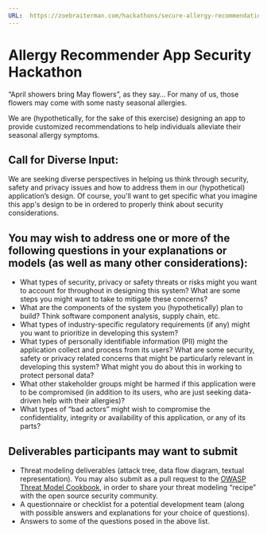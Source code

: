 ```yaml
---
URL:  https://zoebraiterman.com/hackathons/secure-allergy-recommendation-app.html
---
```

# Allergy Recommender App Security Hackathon

“April showers bring May flowers”, as they say… For many of us, those flowers may come with some nasty seasonal allergies.

We are (hypothetically, for the sake of this exercise) designing an app to provide customized recommendations to help individuals alleviate their seasonal allergy symptoms. 

## Call for Diverse Input:
We are seeking diverse perspectives in helping us think through security, safety and privacy issues and how to address them in our (hypothetical) application’s design. Of course, you'll want to get specific what you imagine this app's design to be in ordered to properly think about security considerations.


## You may wish to address one or more of the following questions in your explanations or models (as well as many other considerations):


* What types of security, privacy or safety threats or risks might you want to account for throughout in designing this system? What are some steps you might want to take to mitigate these concerns?
* What are the components of the system you (hypothetically) plan to build? Think software component analysis, supply chain, etc.
* What types of industry-specific regulatory requirements (if any) might you want to prioritize in developing this system?
* What types of personally identifiable information (PII) might the application collect and process from its users? What are some security, safety or privacy related concerns that might be particularly relevant in developing this system? What might you do about this in working to protect personal data?
* What other stakeholder groups might be harmed if this application were to be compromised (in addition to its users, who are just seeking data-driven help with their allergies)?
* What types of “bad actors” might wish to compromise the confidentiality, integrity or availability of this application, or any of its parts?



## Deliverables participants may want to submit

* Threat modeling deliverables (attack tree, data flow diagram, textual representation). You may also submit as a pull request to the [OWASP Threat Model Cookbook](https://github.com/OWASP/threat-model-cookbook), in order to share your threat modeling “recipe” with the open source security community.
* A questionnaire or checklist for a potential development team (along with possible answers and explanations for your choice of questions).
* Answers to some of the questions posed in the above list.
